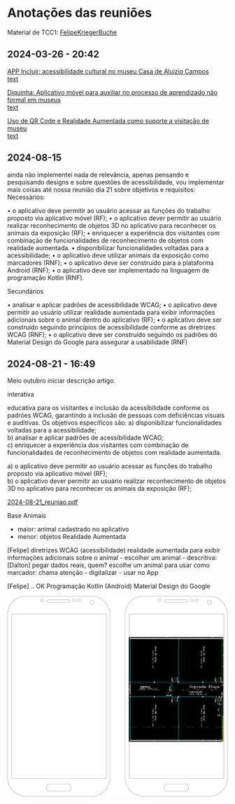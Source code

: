 # Anotações das reuniões  

Material de TCC1: [FelipeKriegerBuche](FelipeKriegerBuche)  

## 2024-03-26 - 20:42

[APP Incluir: acessibilidade cultural no museu Casa de Aluizio Campos](https://repositorio.ufpb.br/jspui/handle/123456789/26046?locale=pt_BR)  
[text](_Correlatos/VanessaVeraDoNascimento_Dissert.pdf)  

[Diquinha: Aplicativo móvel para auxiliar no processo de aprendizado não formal em museus](https://sol.sbc.org.br/index.php/cbie_estendido/article/view/13032)  
[text](<_Correlatos/Vista do Diquinha_ Aplicativo móvel para auxiliar no processo de aprendizado não formal em museus.pdf>)  

[Uso de QR Code e Realidade Aumentada como suporte a visitação de museu](https://seer.ufrgs.br/renote/article/view/36132)  
[text](<_Correlatos/Vista do Uso de QR Code e Realidade Aumentada como suporte a visitação de museu.pdf>)  

## 2024-08-15

ainda não implementei nada de relevância, apenas pensando e pesquisando designs e sobre questões de acessibilidade, vou implementar mais coisas até nossa reunião dia 21
sobre objetivos e requisitos:
Necessários:

•⁠  ⁠o aplicativo deve permitir ao usuário acessar as funções do trabalho proposto via aplicativo móvel (RF);
•⁠  ⁠o aplicativo dever permitir ao usuário realizar reconhecimento de objetos 3D no aplicativo para
reconhecer os animais da exposição (RF);
•⁠  ⁠enriquecer a experiência dos visitantes com combinação de funcionalidades de reconhecimento de objetos com realidade aumentada.
•⁠  ⁠disponibilizar funcionalidades voltadas para a acessibilidade;
•⁠  ⁠o aplicativo deve utilizar animais da exposição como marcadores (RNF);
•⁠  ⁠o aplicativo deve ser construído para a plataforma Android (RNF);
•⁠  ⁠o aplicativo deve ser implementado na linguagem de programação Kotlin (RNF).

Secundários

•⁠  ⁠analisar e aplicar padrões de acessibilidade WCAG;
•⁠  ⁠o aplicativo deve permitir ao usuário utilizar realidade aumentada para exibir informações adicionais sobre o animal dentro do aplicativo (RF);
•⁠  ⁠o aplicativo deve ser construído seguindo princípios de acessibilidade conforme as diretrizes WCAG (RNF);
•⁠  ⁠o aplicativo deve ser construído seguindo os padrões do Material Design do Google para assegurar a usabilidade (RNF)

## 2024-08-21 - 16:49

Meio outubro iniciar descrição artigo.  


interativa

educativa para os visitantes e inclusão da acessibilidade conforme os padrões WCAG, garantindo a inclusão de pessoas com deficiências visuais e auditivas.
Os objetivos específicos são:
a) disponibilizar funcionalidades voltadas para a acessibilidade;  
b) analisar e aplicar padrões de acessibilidade WCAG;  
c) enriquecer a experiência dos visitantes com combinação de funcionalidades de reconhecimento de objetos com realidade aumentada.  

a) o aplicativo deve permitir ao usuário acessar as funções do trabalho proposto via aplicativo móvel (RF);  
b) o aplicativo dever permitir ao usuário realizar reconhecimento de objetos 3D no aplicativo para reconhecer os animais da exposição (RF);  

[2024-08-21_reuniao.pdf](2024-08-21_reuniao.pdf)  

Base Animais
  
- maior: animal cadastrado no aplicativo
- menor: objetos Realidade Aumentada

\[Felipe]
  diretrizes WCAG (acessibilidade)
  realidade aumentada para exibir informações adicionais sobre o animal
    - escolher um animal
      - descritiva: \[Dalton] pegar dados reais, quem?
          escolhe um animal para usar como marcador: chama atenção
    - digitalizar
    - usar no App

\[Felipe] .. OK
  Programação Kotlin (Android)
  Material Design do Google

![Telas](Telas.drawio.svg)  

